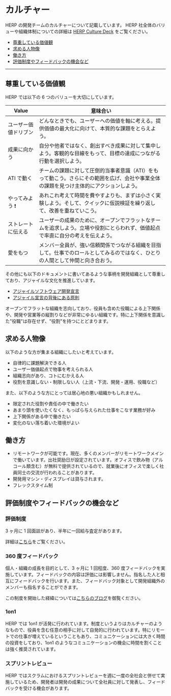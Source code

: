 # カルチャー

HERP の開発チームのカルチャーについて記載しています。
HERP 社全体のバリューや組織体制についての詳細は [HERP Culture Deck](https://culture.herp.co.jp/) をご覧ください。

- [尊重している価値観](#尊重している価値観)
- [求める人物像](#求める人物像)
- [働き方](#働き方)
- [評価制度やフィードバックの機会など](評価制度やフィードバックの機会など)

---

## 尊重している価値観

HERP では以下の 6 つのバリューを大切にしています。

| Value                | 意味合い                                                                                                                                |
| -------------------- | --------------------------------------------------------------------------------------------------------------------------------------- |
| ユーザー価値ドリブン | どんなときでも、ユーザーへの価値を軸に考える。提供価値の最大化に向けて、本質的な課題をとらえよう。                                      |
| 成果に向かう         | 自分や他者ではなく、創出すべき成果に対して集中しよう。客観的な目線をもって、目標の達成につながる行動を選択しよう。                      |
| ATI で動く           | チームの課題に対して圧倒的当事者意識（ATI）をもって動こう。さらにその範囲を広げ、会社や事業全体の課題を見つけ主体的にアクションしよう。 |
| やってみよう ❗️      | あれこれ考えて時間を費やすよりも、まずは小さく実験しよう。そして、クイックに仮説検証を繰り返して、改善を重ねていこう。                  |
| ストレートに伝える   | ユーザーの成果のために、オープンでフラットなチームを追求しよう。立場や役割にとらわれず、価値起点で率直に自分の考えを伝えよう。          |
| 愛をもつ             | メンバー全員が、強い信頼関係でつながる組織を目指して。仕事でのロールとしてみるのではなく、ひとりの人間として仲間と向き合おう。          |

その他にも以下のドキュメントに書いてあるような事柄を開発組織として尊重しており、アジャイルな文化を推進しています。

- [アジャイルソフトウェア開発宣言](https://agilemanifesto.org/iso/ja/manifesto.html)
- [アジャイル宣言の背後にある原則](https://agilemanifesto.org/iso/ja/principles.html)

オープンでフラットな組織を志向しており、役員も含めた役職による上下関係や、開発や営業等の縦割りなどが非常にゆるい組織です。特に上下関係を意識した"役職"は存在せず、"役割"を持つにとどまります。

## 求める人物像

以下のような方が集まる組織にしたいと考えています。

- 自律的に課題解決できる人
- ユーザー価値起点で物事を考えられる人
- 組織志向があり、コトにむかえる人
- 役割を意識しない・制限しない人（上流・下流、開発・運用、役職など）

また、以下のような方にとっては居心地の悪い組織かもしれません。

- 限定された役割や責任の中で働きたい
- あまり頭を使いたくなく、もっぱら与えられた仕事をこなす業務が好み
- 上下関係がある中で働きたい
- 変化のない落ち着いた環境がよい

## 働き方

- リモートワークが可能です。現在、多くのメンバーがリモートワークメインで働いています。出社奨励日が設定されています。オフィスで飲み物（アルコール類含む）が無料で提供されているので、就業後にオフィスで楽しく社員同士の交流が行われることがあります。
- 開発用マシン・ディスプレイは貸与されます。
- フレックスタイム制

## 評価制度やフィードバックの機会など

### 評価制度

3 ヶ月に 1 回面談があり、半年に一回給与査定があります。

詳細は[こちら](https://culture.herp.co.jp/1070e80e16024f5e8cd8f07c105aa98d#5b4b10e24c914521a5c35599594bf884)をご覧ください。

### 360 度フィードバック

個人・組織の成長を目的として、3 ヶ月に 1 回程度、360 度フィードバックを実施しています。フィードバックの内容は評価には影響しません。指名した人と相互にフィードバックを行います。また、フィードバック対象として開発組織外のメンバーも指名することができます。

この制度を開始した経緯については[こちらのブログ](https://note.com/motoki_naoya/n/ndc31383b3836)を御覧ください。

### 1on1

HERP では 1on1 が活発に行われています。制度というよりはカルチャーのようなもので、役員を含む任意の相手に対して自発的に行われています。特にリモートでの仕事が増えているということもあり、コミュニケーションには大きく時間の投資をしており、1on1 のようなコミュニケーションの機会に時間を割くことは強く推奨されています。

### スプリントレビュー

HERP ではスクラムにおけるスプリントレビューを週に一度の全社会と併せて実施しているため、開発者は開発の成果について全社員に対して発表し、フィードバックを受ける機会があります。
